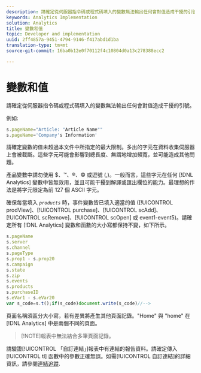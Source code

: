 ```yaml
---
description: 請確定從伺服器指令碼或程式碼填入的變數無法輸出任何會對值造成干擾的引號。
keywords: Analytics Implementation
solution: Analytics
title: 變數和值
topic: Developer and implementation
uuid: 2ff4857a-9451-4794-9146-f417abd1d1ba
translation-type: tm+mt
source-git-commit: 16ba0b12e0f70112f4c10804d0a13c278388ecc2

---
```



# 變數和值

請確定從伺服器指令碼或程式碼填入的變數無法輸出任何會對值造成干擾的引號。

例如: 

```js
s.pageName="Article: "Article Name"" 
s.pageName='Company's Information' 
```

請確定變數的值未超過本文件中所指定的最大限制。多出的字元在資料收集伺服器上會被截斷。這些字元可能會影響到總長度、無謂地增加頻寬，並可能造成其他問題。

產品變數中請勿使用 $、™、®、© 或逗號 (,)。一般而言，這些字元在任何 [!DNL Analytics] 變數中皆無效用，並且可能干擾到解譯或匯出欄位的能力。最理想的作法是將字元限定為前 127 個 ASCII 字元。

確保每當填入 *`products`* 時，事件變數皆已填入適當的值 ([!UICONTROL prodView]、[!UICONTROL purchase]、[!UICONTROL scAdd]、[!UICONTROL scRemove]、[!UICONTROL scOpen] 或 event1-event5)。請確定所有 [!DNL Analytics] 變數和函數的大小寫都保持不變，如下所示。

```js
s.pageName 
s.server 
s.channel 
s.pageType 
s.prop1 - s.prop20 
s.campaign 
s.state 
s.zip 
s.events 
s.products 
s.purchaseID 
s.eVar1 - s.eVar20 
var s_code=s.t();if(s_code)document.write(s_code)//--> 
```

頁面名稱須區分大小寫，若有差異將產生其他頁面記錄。"Home" 與 "home" 在 [!DNL Analytics] 中是兩個不同的頁面。

> [!NOTE]報表中無法結合多筆頁面記錄。

請驗證[!UICONTROL 「自訂連結」]報表中有連結的報告資料。請確定傳入 [!UICONTROL tl] 函數中的參數正確無誤。如需[!UICONTROL 自訂連結]的詳細資訊，請參閱[連結追蹤](/help/implement/js-implementation/function-tl.md).
